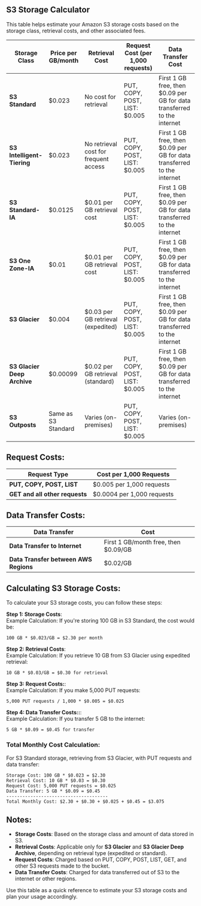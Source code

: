 
## S3 Storage Calculator

This table helps estimate your Amazon S3 storage costs based on the storage class, retrieval costs, and other associated fees.

| **Storage Class**           | **Price per GB/month** | **Retrieval Cost**                          | **Request Cost (per 1,000 requests)** | **Data Transfer Cost**                        |
|-----------------------------|------------------------|---------------------------------------------|---------------------------------------|-----------------------------------------------|
| **S3 Standard**              | $0.023                 | No cost for retrieval                       | PUT, COPY, POST, LIST: $0.005        | First 1 GB free, then $0.09 per GB for data transferred to the internet  |
| **S3 Intelligent-Tiering**   | $0.023                 | No retrieval cost for frequent access      | PUT, COPY, POST, LIST: $0.005        | First 1 GB free, then $0.09 per GB for data transferred to the internet  |
| **S3 Standard-IA**           | $0.0125                | $0.01 per GB retrieval cost                | PUT, COPY, POST, LIST: $0.005        | First 1 GB free, then $0.09 per GB for data transferred to the internet  |
| **S3 One Zone-IA**           | $0.01                  | $0.01 per GB retrieval cost                | PUT, COPY, POST, LIST: $0.005        | First 1 GB free, then $0.09 per GB for data transferred to the internet  |
| **S3 Glacier**               | $0.004                 | $0.03 per GB retrieval (expedited)         | PUT, COPY, POST, LIST: $0.005        | First 1 GB free, then $0.09 per GB for data transferred to the internet  |
| **S3 Glacier Deep Archive**  | $0.00099               | $0.02 per GB retrieval (standard)          | PUT, COPY, POST, LIST: $0.005        | First 1 GB free, then $0.09 per GB for data transferred to the internet  |
| **S3 Outposts**              | Same as S3 Standard    | Varies (on-premises)                       | PUT, COPY, POST, LIST: $0.005        | Varies (on-premises)                        |


## Request Costs:
| **Request Type**               | **Cost per 1,000 Requests** | 
|--------------------------------|-----------------------------|
| **PUT, COPY, POST, LIST**      | $0.005 per 1,000 requests   |
| **GET and all other requests** | $0.0004 per 1,000 requests  |


## Data Transfer Costs:
| **Data Transfer**                     | **Cost**                                 | 
|---------------------------------------|------------------------------------------|
| **Data Transfer to Internet**         | First 1 GB/month free, then $0.09/GB     |
| **Data Transfer between AWS Regions** | $0.02/GB                                 |


## Calculating S3 Storage Costs:
To calculate your S3 storage costs, you can follow these steps:

**Step 1: Storage Costs**:<br/>
Example Calculation: If you're storing 100 GB in S3 Standard, the cost would be:
````console
100 GB * $0.023/GB = $2.30 per month
````

**Step 2: Retrieval Costs**:<br/>
Example Calculation: If you retrieve 10 GB from S3 Glacier using expedited retrieval:
````console
10 GB * $0.03/GB = $0.30 for retrieval
````

**Step 3: Request Costs:**:<br/>
Example Calculation:  If you make 5,000 PUT requests:
````console
5,000 PUT requests / 1,000 * $0.005 = $0.025
````

**Step 4: Data Transfer Costs::**:<br/>
Example Calculation:  If you transfer 5 GB to the internet:
````console
5 GB * $0.09 = $0.45 for transfer
````

### Total Monthly Cost Calculation:
For S3 Standard storage, retrieving from S3 Glacier, with PUT requests and data transfer:
````console
Storage Cost: 100 GB * $0.023 = $2.30
Retrieval Cost: 10 GB * $0.03 = $0.30
Request Cost: 5,000 PUT requests = $0.025
Data Transfer: 5 GB * $0.09 = $0.45
--------------------------------------
Total Monthly Cost: $2.30 + $0.30 + $0.025 + $0.45 = $3.075

````


## Notes:
- **Storage Costs**: Based on the storage class and amount of data stored in S3.
- **Retrieval Costs**: Applicable only for **S3 Glacier** and **S3 Glacier Deep Archive**, depending on retrieval type (expedited or standard).
- **Request Costs**: Charged based on PUT, COPY, POST, LIST, GET, and other S3 requests made to the bucket.
- **Data Transfer Costs**: Charged for data transferred out of S3 to the internet or other regions.

Use this table as a quick reference to estimate your S3 storage costs and plan your usage accordingly.
